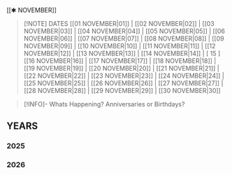 [[✱ NOVEMBER]]

> [!NOTE] DATES
> [[01 NOVEMBER|01]] | [[02 NOVEMBER|02]] | [[03 NOVEMBER|03]] | [[04 NOVEMBER|04]] | [[05 NOVEMBER|05]] | [[06 NOVEMBER|06]] | [[07 NOVEMBER|07]] | [[08 NOVEMBER|08]] | [[09 NOVEMBER|09]] | [[10 NOVEMBER|10]] | [[11 NOVEMBER|11]] | [[12 NOVEMBER|12]] | [[13 NOVEMBER|13]] | [[14 NOVEMBER|14]] | [ 15 ]
> [[16 NOVEMBER|16]] | [[17 NOVEMBER|17]] | [[18 NOVEMBER|18]] | [[19 NOVEMBER|19]] | [[20 NOVEMBER|20]] | [[21 NOVEMBER|21]] | [[22 NOVEMBER|22]] | [[23 NOVEMBER|23]] | [[24 NOVEMBER|24]] | [[25 NOVEMBER|25]] | [[26 NOVEMBER|26]] | [[27 NOVEMBER|27]] | [[28 NOVEMBER|28]] | [[29 NOVEMBER|29]] | [[30 NOVEMBER|30]]

> [!INFO]- Whats Happening?
> Anniversaries or Birthdays? 
## YEARS
### 2025

### 2026